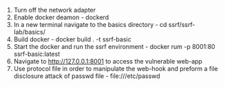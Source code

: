 1. Turn off the network adapter
2. Enable docker deamon - dockerd
3. In a new terminal navigate to the basics directory - cd ssrf/ssrf-lab/basics/
4. Build docker - docker build . -t ssrf-basic
5. Start the docker and run the ssrf environment - docker rum -p 8001:80 ssrf-basic:latest
6. Navigate to http://127.0.0.1:8001 to access the vulnerable web-app
7. Use protocol file in order to manipulate the web-hook and preform a file disclosure attack of passwd file - file:///etc/passwd